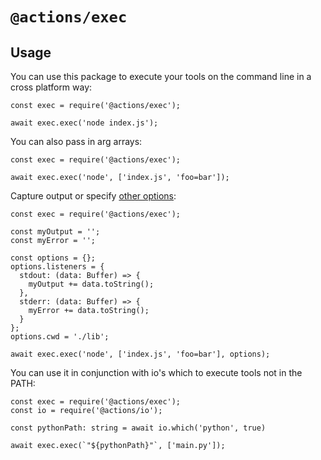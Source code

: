 # `@actions/exec`

## Usage

You can use this package to execute your tools on the command line in a cross platform way:

```
const exec = require('@actions/exec');

await exec.exec('node index.js');
```

You can also pass in arg arrays:

```
const exec = require('@actions/exec');

await exec.exec('node', ['index.js', 'foo=bar']);
```

Capture output or specify [other options](https://github.com/actions/toolkit/blob/d9347d4ab99fd507c0b9104b2cf79fb44fcc827d/packages/exec/src/interfaces.ts#L5):

```
const exec = require('@actions/exec');

const myOutput = '';
const myError = '';

const options = {};
options.listeners = {
  stdout: (data: Buffer) => {
    myOutput += data.toString();
  },
  stderr: (data: Buffer) => {
    myError += data.toString();
  }
};
options.cwd = './lib';

await exec.exec('node', ['index.js', 'foo=bar'], options);
```

You can use it in conjunction with io's which to execute tools not in the PATH:

```
const exec = require('@actions/exec');
const io = require('@actions/io');

const pythonPath: string = await io.which('python', true)

await exec.exec(`"${pythonPath}"`, ['main.py']);
```
